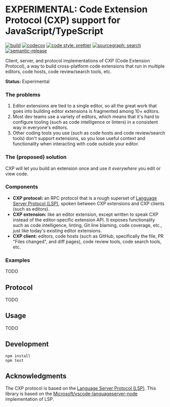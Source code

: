 # EXPERIMENTAL: Code Extension Protocol (CXP) support for JavaScript/TypeScript

[![build](https://badge.buildkite.com/2eb2e1c2cca148c26ce8d9571f4a8a1d21e3989d10c518feb9.svg)](https://buildkite.com/sourcegraph/cxp-js)
[![codecov](https://codecov.io/gh/sourcegraph/cxp-js/branch/master/graph/badge.svg?token=SLtdKY3zQx)](https://codecov.io/gh/sourcegraph/cxp-js)
[![code style: prettier](https://img.shields.io/badge/code_style-prettier-ff69b4.svg)](https://github.com/prettier/prettier)
[![sourcegraph: search](https://img.shields.io/badge/sourcegraph-search-brightgreen.svg)](https://sourcegraph.com/github.com/sourcegraph/cxp-js)
[![semantic-release](https://img.shields.io/badge/%20%20%F0%9F%93%A6%F0%9F%9A%80-semantic--release-e10079.svg)](https://github.com/semantic-release/semantic-release)

Client, server, and protocol implementations of CXP (Code Extension Protocol), a way to build cross-platform code extensions that run in multiple editors, code hosts, code review/search tools, etc.

**Status:** Experimental

### The problems

1.  Editor extensions are tied to a single editor, so all the great work that goes into building editor extensions is fragmented among 10+ editors.
2.  Most dev teams use a variety of editors, which means that it's hard to configure tooling (such as code intelligence or linters) in a consistent way in everyone's editors.
3.  Other coding tools you use (such as code hosts and code review/search tools) don't support extensions, so you lose useful context and functionality when interacting with code outside your editor.

### The (proposed) solution

CXP will let you build an extension once and use it _everywhere_ you edit or view code.

### Components

- **CXP protocol:** an RPC protocol that is a rough superset of [Language Server Protocol (LSP)](https://microsoft.github.io/language-server-protocol/), spoken between CXP extensions and CXP clients (such as editors).
- **CXP extension:** like an editor extension, except written to speak CXP instead of the editor-specific extension API. It exposes functionality such as code intelligence, linting, Git line blaming, code coverage, etc., just like today's existing editor extensions.
- **CXP client:** editors, code hosts (such as GitHub, specifically the file, PR "Files changed", and diff pages), code review tools, code search tools, etc.

### Examples

TODO

## Protocol

TODO

## Usage

TODO

## Development

```shell
npm install
npm test
```

## Acknowledgments

The CXP protocol is based on the [Language Server Protocol (LSP)](https://microsoft.github.io/language-server-protocol/). This library is based on the [Microsoft/vscode-languageserver-node](https://github.com/Microsoft/vscode-languageserver-node) implementation of LSP.
